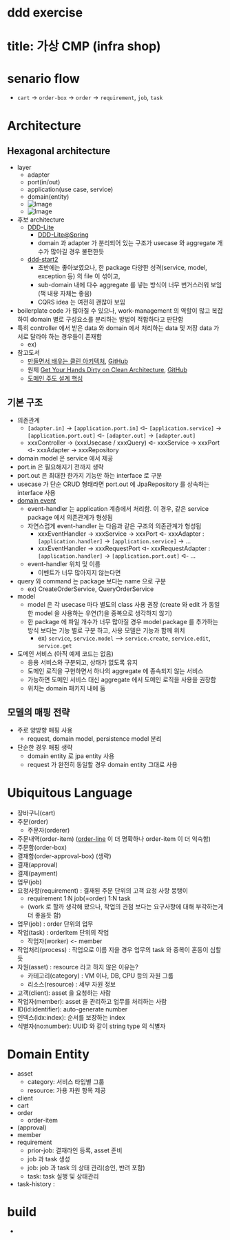 # ddd exercise

# title: 가상 CMP (infra shop)

# senario flow
- `cart` -> `order-box` -> `order` -> `requirement`, `job`, `task`

# Architecture
## Hexagonal architecture
- layer
  - adapter
  - port(in/out)
  - application(use case, service)
  - domain(entity)
  - ![Image](https://reflectoring.io/images/gyhdoca/dependencies_hua91b81f85a48092a6683e264647eb9e1_110079_638x0_resize_box_3.png)
  - ![Image](https://reflectoring.io/images/posts/spring-hexagonal/hexagonal-architecture_hu6764515d7030d45af6f7f498c79e292b_50897_956x0_resize_box_3.png)
- 후보 architecture 
  - [DDD-Lite](https://github.com/domain-driven-design/ddd-lite-example)
    - [DDD-Lite@Spring](https://www.youtube.com/watch?v=TdyOH1xZpT8)
    - domain 과 adapter 가 분리되어 있는 구조가 usecase 와 aggregate 개수가 많아길 경우 불편한듯  
  - [ddd-start2](https://github.com/madvirus/ddd-start2)
    - 초반에는 좋아보였으나, 한 package 다양한 성격(service, model, exception 등) 의 file 이 섞이고,
    - sub-domain 내에 다수 aggregate 를 넣는 방식이 너무 번거스러워 보임 (책 내용 자체는 좋음)
    - CQRS idea 는 여전히 괜찮아 보임
- boilerplate code 가 많아질 수 있으나, work-management 의 역할이 많고 복잡하여 domain 별로 구성요소를 분리하는 방법이 적합하다고 판단함
- 특히 controller 에서 받은 data 와 domain 에서 처리하는 data 및 저장 data 가 서로 달라야 하는 경우들이 존재함
  - ex) 
- 참고도서
  - [만들면서 배우는 클린 아키텍처](http://www.yes24.com/Product/Goods/105138479), [GitHub](https://github.com/wikibook/clean-architecture)
  - 원제 [Get Your Hands Dirty on Clean Architecture](https://www.amazon.com/Hands-Dirty-Clean-Architecture-hands/dp/1839211962), [GitHub](https://github.com/thombergs/buckpal)
  - [도메인 주도 설계 핵심](http://www.yes24.com/Product/Goods/48577718)
## 기본 구조
- 의존관계
  - `[adapter.in]` -> `[application.port.in]` ᐊ- `[application.service]` → `[application.port.out]` ᐊ- `[adapter.out]` → `[adapter.out]`           
  - xxxController → (xxxUsecase / xxxQuery) ᐊ- xxxService → xxxPort ᐊ- xxxAdapter → xxxRepository
- domain model 은 service 에서 제공 
- port.in 은 필요해지기 전까지 생략
- port.out 은 최대한 한가지 기능만 하는 interface 로 구분
- usecase 가 단순 CRUD 형태라면 port.out 에 JpaRepository 를 상속하는 interface 사용 
- [domain event](https://docs.microsoft.com/ko-kr/dotnet/architecture/microservices/microservice-ddd-cqrs-patterns/domain-events-design-implementation)
  - event-handler 는 application 계층에서 처리함. 이 경우, 같은 service package 에서 의존관계가 형성됨 
  - 자연스럽게 event-handler 는 다음과 같은 구조의 의존관계가 형성됨
    - xxxEventHandler -> xxxService -> xxxPort ᐊ- xxxAdapter : `[application.handler]` -> `[application.service]` -> ...
    - xxxEventHandler -> xxxRequestPort ᐊ- xxxRequestAdapter : `[application.handler]` -> `[application.port.out]` ᐊ- ...
  - event-handler 위치 및 이름
    - 이벤트가 너무 많아지지 않는다면 
- query 와 command 는 package 보다는 name 으로 구분
  - ex) CreateOrderService, QueryOrderService
- model 
  - model 은 각 usecase 마다 별도의 class 사용 권장 (create 와 edit 가 동일한 model 을 사용하는 우연(?)을 중복으로 생각하지 않기)
  - 한 package 에 파일 개수가 너무 많아질 경우 model package 를 추가하는 방식 보다는 기능 별로 구분 하고, 사용 모델은 기능과 함께 위치
    - ex) `service`, `service.model` -->  `service.create`, `service.edit`, `service.get`
- 도메인 서비스 (아직 예제 코드는 없음)
  - 응용 서비스와 구분되고, 상태가 없도록 유지
  - 도메인 로직을 구현하면서 하나의 aggregate 에 종속되지 않는 서비스
  - 가능하면 도메인 서비스 대신 aggregate 에서 도메인 로직을 사용을 권장함
  - 위치는 domain 패키지 내에 둠

## 모델의 매핑 전략
- 주로 양방향 매핑 사용
  - request, domain model, persistence model 분리
- 단순한 경우 매핑 생략
  - domain entity 로 jpa entity 사용
  - request 가 완전히 동일할 경우 domain entity 그대로 사용

# Ubiquitous Language
- 장바구니(cart)
- 주문(order)
  - 주문자(orderer)
- 주문내역(order-item) ([order-line](https://en.termwiki.com/EN/order_line) 이 더 명확하나 order-item 이 더 익숙함)
- 주문함(order-box)
- 결재함(order-approval-box) (생략)
- 결재(approval)
- 결제(payment)
- 업무(job)
- 요청사항(requirement) : 결재된 주문 단위의 고객 요청 사항 뭉탱이
  - requirement 1:N job(=order) 1:N task 
  - (work 로 할까 생각해 봤으나, 작업의 관점 보다는 요구사항에 대해 부각하는게 더 좋을듯 함) 
- 업무(job) : order 단위의 업무
- 작업(task) : orderItem 단위의 작업
  - 작업자(worker) <- member
- 작업처리(process) : 작업으로 이름 지을 경우 업무의 task 와 중복이 혼동이 심할듯
- 자원(asset) : resource 라고 하지 않은 이유는?
  - 카테고리(category) : VM 이나, DB, CPU 등의 자원 그룹
  - 리소스(resource) : 세부 자원 정보
- 고객(client): asset 을 요청하는 사람
- 작업자(member): asset 을 관리하고 업무를 처리하는 사람
- ID(id:identifier): auto-generate number 
- 인덱스(idx:index): 순서를 보장하는 index
- 식별자(no:number): UUID 와 같이 string type 의 식별자

# Domain Entity
- asset
  - category: 서비스 타입별 그룹
  - resource: 가용 자원 항목 제공
- client
- cart
- order
  - order-item
- (approval)
- member
- requirement
  - prior-job: 결재라인 등록, asset 준비
  - job 과 task 생성
  - job: job 과 task 의 상태 관리(승인, 반려 포함)
  - task: task 실행 및 상태관리
- task-history : 

# build
- 